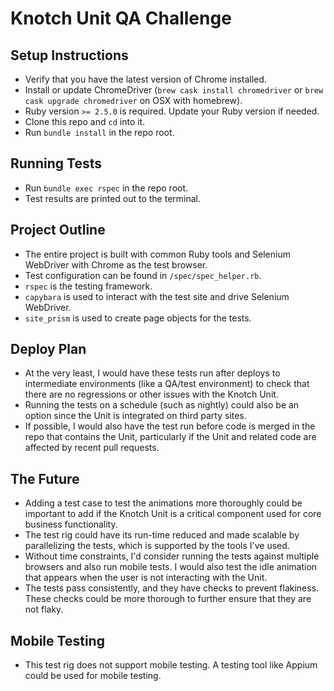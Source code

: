 # Knotch Unit QA Challenge

## Setup Instructions
  * Verify that you have the latest version of Chrome installed.
  * Install or update ChromeDriver (`brew cask install chromedriver` or `brew cask upgrade chromedriver` on OSX with homebrew).
  * Ruby version `>= 2.5.0` is required. Update your Ruby version if needed.
  * Clone this repo and `cd` into it.
  * Run `bundle install` in the repo root.

## Running Tests
  * Run `bundle exec rspec` in the repo root.
  * Test results are printed out to the terminal.

## Project Outline
  * The entire project is built with common Ruby tools and Selenium WebDriver with Chrome as the test browser.
  * Test configuration can be found in `/spec/spec_helper.rb`.
  * `rspec` is the testing framework.
  * `capybara` is used to interact with the test site and drive Selenium WebDriver.
  * `site_prism` is used to create page objects for the tests.

## Deploy Plan
  * At the very least, I would have these tests run after deploys to intermediate environments (like a QA/test environment) to check that there are no regressions or other issues with the Knotch Unit.
  * Running the tests on a schedule (such as nightly) could also be an option since the Unit is integrated on third party sites.
  * If possible, I would also have the test run before code is merged in the repo that contains the Unit, particularly if the Unit and related code are affected by recent pull requests.

## The Future
  * Adding a test case to test the animations more thoroughly could be important to add if the Knotch Unit is a critical component used for core business functionality.
  * The test rig could have its run-time reduced and made scalable by parallelizing the tests, which is supported by the tools I've used.
  * Without time constraints, I'd consider running the tests against multiple browsers and also run mobile tests. I would also test the idle animation that appears when the user is not interacting with the Unit.
  * The tests pass consistently, and they have checks to prevent flakiness. These checks could be more thorough to further ensure that they are not flaky.

## Mobile Testing
  * This test rig does not support mobile testing. A testing tool like Appium could be used for mobile testing.
